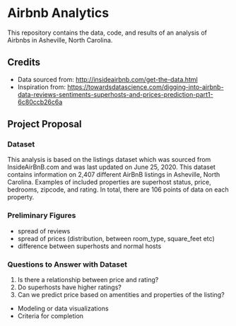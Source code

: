 Airbnb Analytics
=================

This repository contains the data, code, and results of an analysis of Airbnbs in Asheville, North Carolina.

## Credits
* Data sourced from: http://insideairbnb.com/get-the-data.html
* Inspiration from: https://towardsdatascience.com/digging-into-airbnb-data-reviews-sentiments-superhosts-and-prices-prediction-part1-6c80ccb26c6a

## Project Proposal

### Dataset

This analysis is based on the listings dataset which was sourced from InsideAirBnB.com and was last updated on June 25, 2020. This dataset contains information on 2,407 different AirBnB listings in Asheville, North Carolina. Examples of included properties are superhost status, price, bedrooms, zipcode, and rating. In total, there are 106 points of data on each property.

### Preliminary Figures
* spread of reviews
* spread of prices (distribution, between room_type, square_feet etc)
* difference between superhosts and normal hosts

### Questions to Answer with Dataset
1. Is there a relationship between price and rating?
1. Do superhosts have higher ratings?
1. Can we predict price based on amentities and properties of the listing?
   
* Modeling or data visualizations
* Criteria for completion